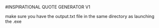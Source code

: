 #INSPIRATIONAL QUOTE GENERATOR V1

make sure you have the output.txt file in the same directory as launching the .exe
